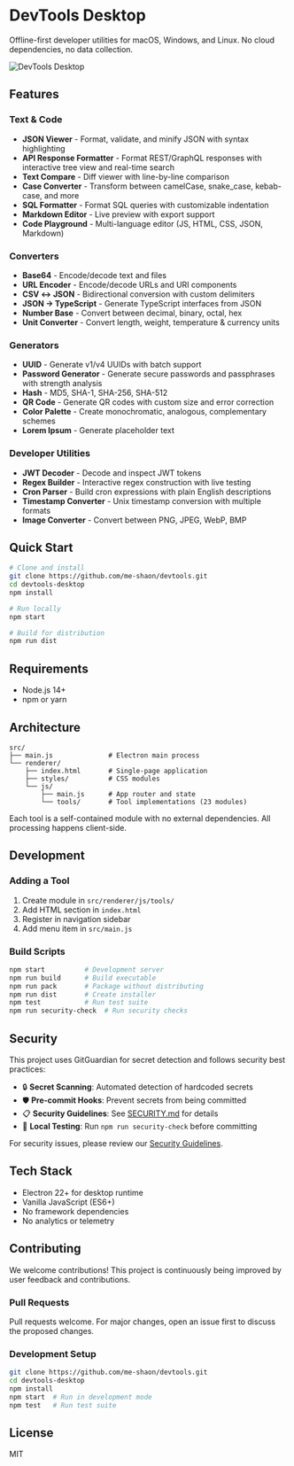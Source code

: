 # DevTools Desktop

Offline-first developer utilities for macOS, Windows, and Linux. No cloud dependencies, no data collection.

![DevTools Desktop](https://github.com/me-shaon/devtools/blob/main/assets/screenshot.png?raw=true)

## Features

### Text & Code

- **JSON Viewer** - Format, validate, and minify JSON with syntax highlighting
- **API Response Formatter** - Format REST/GraphQL responses with interactive tree view and real-time search
- **Text Compare** - Diff viewer with line-by-line comparison
- **Case Converter** - Transform between camelCase, snake_case, kebab-case, and more
- **SQL Formatter** - Format SQL queries with customizable indentation
- **Markdown Editor** - Live preview with export support
- **Code Playground** - Multi-language editor (JS, HTML, CSS, JSON, Markdown)

### Converters

- **Base64** - Encode/decode text and files
- **URL Encoder** - Encode/decode URLs and URI components
- **CSV ↔ JSON** - Bidirectional conversion with custom delimiters
- **JSON → TypeScript** - Generate TypeScript interfaces from JSON
- **Number Base** - Convert between decimal, binary, octal, hex
- **Unit Converter** - Convert length, weight, temperature & currency units

### Generators

- **UUID** - Generate v1/v4 UUIDs with batch support
- **Password Generator** - Generate secure passwords and passphrases with strength analysis
- **Hash** - MD5, SHA-1, SHA-256, SHA-512
- **QR Code** - Generate QR codes with custom size and error correction
- **Color Palette** - Create monochromatic, analogous, complementary schemes
- **Lorem Ipsum** - Generate placeholder text

### Developer Utilities

- **JWT Decoder** - Decode and inspect JWT tokens
- **Regex Builder** - Interactive regex construction with live testing
- **Cron Parser** - Build cron expressions with plain English descriptions
- **Timestamp Converter** - Unix timestamp conversion with multiple formats
- **Image Converter** - Convert between PNG, JPEG, WebP, BMP

## Quick Start

```bash
# Clone and install
git clone https://github.com/me-shaon/devtools.git
cd devtools-desktop
npm install

# Run locally
npm start

# Build for distribution
npm run dist
```

## Requirements

- Node.js 14+
- npm or yarn

## Architecture

```
src/
├── main.js              # Electron main process
└── renderer/
    ├── index.html       # Single-page application
    ├── styles/          # CSS modules
    └── js/
        ├── main.js      # App router and state
        └── tools/       # Tool implementations (23 modules)
```

Each tool is a self-contained module with no external dependencies. All processing happens client-side.


## Development

### Adding a Tool

1. Create module in `src/renderer/js/tools/`
2. Add HTML section in `index.html`
3. Register in navigation sidebar
4. Add menu item in `src/main.js`

### Build Scripts

```bash
npm start          # Development server
npm run build      # Build executable
npm run pack       # Package without distributing
npm run dist       # Create installer
npm test           # Run test suite
npm run security-check  # Run security checks
```

## Security

This project uses GitGuardian for secret detection and follows security best practices:

- 🔒 **Secret Scanning**: Automated detection of hardcoded secrets
- 🛡️ **Pre-commit Hooks**: Prevent secrets from being committed
- 📋 **Security Guidelines**: See [SECURITY.md](SECURITY.md) for details
- 🔧 **Local Testing**: Run `npm run security-check` before committing

For security issues, please review our [Security Guidelines](SECURITY.md).

## Tech Stack

- Electron 22+ for desktop runtime
- Vanilla JavaScript (ES6+)
- No framework dependencies
- No analytics or telemetry

## Contributing

We welcome contributions! This project is continuously being improved by user feedback and contributions.

### Pull Requests

Pull requests welcome. For major changes, open an issue first to discuss the proposed changes.

### Development Setup

```bash
git clone https://github.com/me-shaon/devtools.git
cd devtools-desktop
npm install
npm start  # Run in development mode
npm test   # Run test suite
```

## License

MIT
